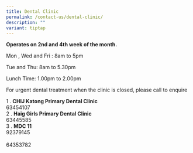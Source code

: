 ```yaml
---
title: Dental Clinic
permalink: /contact-us/dental-clinic/
description: ""
variant: tiptap
---
```

<p><strong>Operates on 2nd and 4th week of the month.</strong>
</p>
<p>Mon , Wed and Fri : 8am to 5pm</p>
<p>Tue and Thu: 8am to 5.30pm</p>
<p>Lunch Time: 1.00pm to 2.00pm</p>
<p>For urgent dental treatment when the clinic is closed, please call to
enquire</p>
<p>1 . <strong>CHIJ Katong Primary Dental Clinic</strong>&nbsp;
<br>63454107
<br>2 . <strong>Haig Girls Primary Dental Clinic</strong> 
<br>63445585
<br>3 . <strong>MDC 11</strong> 
<br>92379145
<br>
<br>64353782</p>